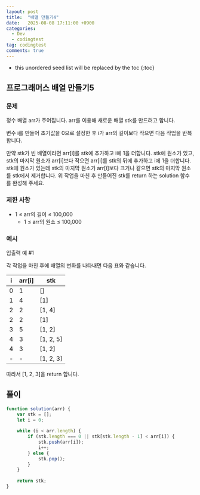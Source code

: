 ```yaml
---
layout: post
title:  "배열 만들기4"
date:   2025-08-08 17:11:00 +0900
categories:
  - Dev
  - codingtest
tag: codingtest
comments: true
---
```


* this unordered seed list will be replaced by the toc
{:toc}

## 프로그래머스 배열 만들기5

### 문제

정수 배열 arr가 주어집니다. arr를 이용해 새로운 배열 stk를 만드려고 합니다.

변수 i를 만들어 초기값을 0으로 설정한 후 i가 arr의 길이보다 작으면 다음 작업을 반복합니다.

만약 stk가 빈 배열이라면 arr[i]를 stk에 추가하고 i에 1을 더합니다.
stk에 원소가 있고, stk의 마지막 원소가 arr[i]보다 작으면 arr[i]를 stk의 뒤에 추가하고 i에 1을 더합니다.
stk에 원소가 있는데 stk의 마지막 원소가 arr[i]보다 크거나 같으면 stk의 마지막 원소를 stk에서 제거합니다.
위 작업을 마친 후 만들어진 stk를 return 하는 solution 함수를 완성해 주세요.


### 제한 사항

- 1 ≤ arr의 길이 ≤ 100,000
    - 1 ≤ arr의 원소 ≤ 100,000

### 예시

입출력 예 #1

각 작업을 마친 후에 배열의 변화를 나타내면 다음 표와 같습니다.

|i|	arr[i]|	stk|
|---|---|---|
|0|	1|	[]|
|1|	4|	[1]|
|2|	2|	[1, 4]|
|2|	2|	[1]|
|3|	5|	[1, 2]|
|4|	3|	[1, 2, 5]|
|4|	3|	[1, 2]|
|-|	-|	[1, 2, 3]|

따라서 [1, 2, 3]을 return 합니다.



## 풀이

```js
function solution(arr) {
    var stk = [];
    let i = 0;
    
    while (i < arr.length) {
        if (stk.length === 0 || stk[stk.length - 1] < arr[i]) {
            stk.push(arr[i]);
            i++;
        } else {
            stk.pop();
        }
    }
    
    return stk;
}
```
